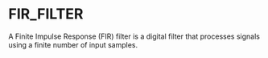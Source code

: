 # FIR_FILTER
A Finite Impulse Response (FIR) filter is a digital filter that processes signals using a finite number of input samples.

